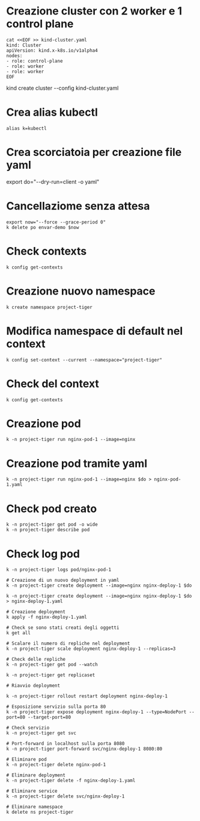 # Creazione cluster con 2 worker e 1 control plane
```
cat <<EOF >> kind-cluster.yaml
kind: Cluster
apiVersion: kind.x-k8s.io/v1alpha4
nodes:
- role: control-plane
- role: worker
- role: worker
EOF
```

kind create cluster --config kind-cluster.yaml

# Crea alias kubectl
```
alias k=kubectl
```

# Crea scorciatoia per creazione file yaml
export do="--dry-run=client -o yaml"

# Cancellaziome senza attesa
```
export now="--force --grace-period 0"
k delete po envar-demo $now
```

# Check contexts
```
k config get-contexts
```

# Creazione nuovo namespace
```
k create namespace project-tiger
```

# Modifica namespace di default nel context
```
k config set-context --current --namespace="project-tiger"
```

# Check del context
```
k config get-contexts
```

# Creazione pod
```
k -n project-tiger run nginx-pod-1 --image=nginx
```

# Creazione pod tramite yaml
```
k -n project-tiger run nginx-pod-1 --image=nginx $do > nginx-pod-1.yaml
```

# Check pod creato
```
k -n project-tiger get pod -o wide
k -n project-tiger describe pod
```

# Check log pod
```
k -n project-tiger logs pod/nginx-pod-1

# Creazione di un nuovo deployment in yaml
k -n project-tiger create deployment --image=nginx nginx-deploy-1 $do 

k -n project-tiger create deployment --image=nginx nginx-deploy-1 $do > nginx-deploy-1.yaml

# Creazione deployment
k apply -f nginx-deploy-1.yaml

# Check se sono stati creati degli oggetti
k get all

# Scalare il numero di repliche nel deployment
k -n project-tiger scale deployment nginx-deploy-1 --replicas=3

# Check delle repliche
k -n project-tiger get pod --watch

k -n project-tiger get replicaset

# Riavvio deployment

k -n project-tiger rollout restart deployment nginx-deploy-1 

# Esposizione servizio sulla porta 80
k -n project-tiger expose deployment nginx-deploy-1 --type=NodePort --port=80 --target-port=80

# Check servizio
k -n project-tiger get svc

# Port-forward in localhost sulla porta 8080
k -n project-tiger port-forward svc/nginx-deploy-1 8080:80

# Eliminare pod
k -n project-tiger delete nginx-pod-1

# Eliminare deployment
k -n project-tiger delete -f nginx-deploy-1.yaml

# Eliminare service
k -n project-tiger delete svc/nginx-deploy-1

# Eliminare namespace
k delete ns project-tiger
```
